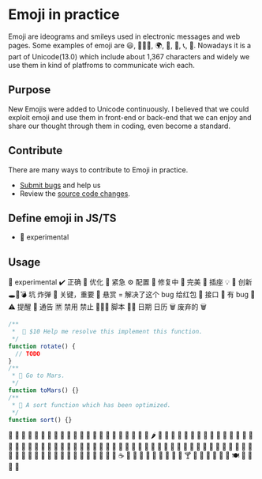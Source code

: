 # Emoji in practice

Emoji are ideograms and smileys used in electronic messages and web pages. Some examples of emoji are 😃, 🧘🏻‍♂️, 🌍, 🍞, 🚗, 📞, 🎉. Nowadays it is a part of Unicode(13.0) which include about 1,367 characters and widely we use them in kind of platfroms to communicate wich each.

## Purpose

New Emojis were added to Unicode continuously. I believed that we could exploit emoji and use them in front-end or back-end that we can enjoy and share our thought through them in coding, even become a standard.

## Contribute

There are many ways to contribute to Emoji in practice.

- [Submit bugs](https://github.com/noberk/emoji-in-practice/issues) and help us
- Review the [source code changes](https://github.com/noberk/emoji-in-practice/pulls).

## Define emoji in JS/TS

- 🧪 experimental

## Usage

🧪 experimental
✔️ 正确
🚀 优化
🚨 紧急
⚙️ 配置
🔨 修复中
🎀 完美
🔌 插座
💡 🔮 创新
🕳🧨💣 坑 炸弹
🔑 关键，重要
🧧 悬赏 = 解决了这个 bug 给红包
🧩 接口
🦗 有 bug
🔔⚠️ 提醒
📢 通告
🈲 禁用 禁止
📜📃🧾 脚本
📆📅 日期 日历
🗑 废弃的
🗑

```ts
/**
 *  🧧 $10 Help me resolve this implement this function.
 */
function rotate() {
  // TODO
}
/**
 * 🧪 Go to Mars.
 */
function toMars() {}
/**
 * 🚀 A sort function which has been optimized.
 */
function sort() {}
```

🍏 🍎 🍐 🍊 🍋 🍌 🍉 🍇 🍓 🍈 🍒 🍑 🥭 🍍 🥥 🥝 🍅 🍆 🥑 🥦 🥬 🥒 🌶 🌽 🥕 🧄 🧅 🥔 🍠 🥐 🥯 🍞 🥖 🥨 🧀 🥚 🍳 🧈 🥞 🧇 🥓 🥩 🍗 🍖 🦴 🌭 🍔 🍟 🍕 🥪 🥙 🧆 🌮 🌯 🥗 🥘 🥫 🍝 🍜 🍲 🍛 🍣 🍱 🥟 🦪 🍤 🍙 🍚 🍘 🍥 🥠 🥮 🍢 🍡 🍧 🍨 🍦 🥧 🧁 🍰 🎂 🍮 🍭 🍬 🍫 🍿 🍩 🍪 🌰 🥜 🍯 🥛 🍼 ☕️ 🍵 🧃 🥤 🍶 🍺 🍻 🥂 🍷 🥃 🍸 🍹 🧉 🍾 🧊 🥄 🍴 🍽 🥣 🥡 🥢 🧂
